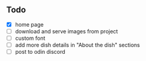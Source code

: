 Todo
---
- [x] home page
- [ ] download and serve images from project
- [ ] custom font
- [ ] add more dish details in "About the dish" sections
- [ ] post to odin discord
